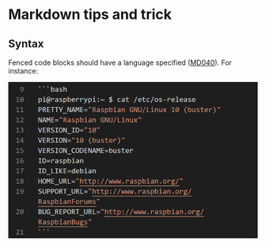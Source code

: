 # Markdown tips and trick

## Syntax

Fenced code blocks should have a language specified ([MD040](https://github.com/DavidAnson/markdownlint/blob/main/doc/Rules.md#md040---fenced-code-blocks-should-have-a-language-specified)). For instance:  

![MD-040](./images/md-040.png)  

